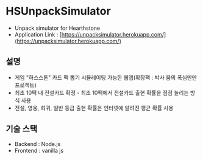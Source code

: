 # HSUnpackSimulator
- Unpack simulator for Hearthstone
- Application Link : [https://unpacksimulator.herokuapp.com/](https://unpacksimulator.herokuapp.com/)

## 설명
- 게임 "하스스톤" 카드 팩 뽑기 시뮬레이팅 가능한 웹앱(확장팩 : 박사 붐의 폭심만만 프로젝트)
- 최초 10팩 내 전설카드 확정 - 최초 10팩에서 전설카드 출현 확률을 점점 늘리는 방식 사용
- 전설, 영웅, 희귀, 일반 등급 출현 확률은 인터넷에 알려진 평균 확률 사용

## 기술 스택
- Backend : Node.js
- Frontend : vanilla js
